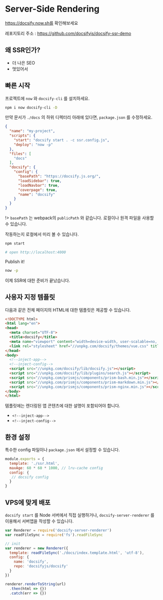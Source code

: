# Server-Side Rendering

https://docsify.now.sh를 확인해보세요

레포지토리 주소 : https://github.com/docsifyjs/docsify-ssr-demo

## 왜 SSR인가?
- 더 나은 SEO
- 멋있어서

## 빠른 시작

프로젝트에 `now` 와 `docsify-cli` 를 설치하세요.

```bash
npm i now docsify-cli -D
```

만약 문서가 `./docs` 의 하위 디렉터리 아래에 있다면, `package.json` 를 수정하세요. 

```json
{
  "name": "my-project",
  "scripts": {
    "start": "docsify start . -c ssr.config.js",
    "deploy": "now -p"
  },
  "files": [
    "docs"
  ],
  "docsify": {
    "config": {
      "basePath": "https://docsify.js.org/",
      "loadSidebar": true,
      "loadNavbar": true,
      "coverpage": true,
      "name": "docsify"
    }
  }
}
```

!>  `basePath` 는 webpack의 `publicPath` 와 같습니다. 로컬이나 원격 파일을 사용할 수 있습니다.

작동하는지 로컬에서 미리 볼 수 있습니다.

```bash
npm start

# open http://localhost:4000
```

Publish it!

```bash
now -p
```

이제 SSR에 대한 준비가 끝났습니다.

## 사용자 지정 템플릿

다음과 같은 전체 페이지의 HTML에 대한 템플릿은 제공할 수 있습니다.

```html
<!DOCTYPE html>
<html lang="en">
<head>
  <meta charset="UTF-8">
  <title>docsify</title>
  <meta name="viewport" content="width=device-width, user-scalable=no, initial-scale=1.0, maximum-scale=1.0, minimum-scale=1.0">
  <link rel="stylesheet" href="//unpkg.com/docsify/themes/vue.css" title="vue">
</head>
<body>
  <!--inject-app-->
  <!--inject-config-->
  <script src="//unpkg.com/docsify/lib/docsify.js"></script>
  <script src="//unpkg.com/docsify/lib/plugins/search.js"></script>
  <script src="//unpkg.com/prismjs/components/prism-bash.min.js"></script>
  <script src="//unpkg.com/prismjs/components/prism-markdown.min.js"></script>
  <script src="//unpkg.com/prismjs/components/prism-nginx.min.js"></script>
</body>
</html>
```

템플릿에는 렌더링된 앱 콘텐츠에 대한 설명이 포함되어야 합니다.
 - `<!--inject-app-->`
 - `<!--inject-config-->`

## 환경 설정

특수한 config 파일이나 `package.json` 에서 설정할 수 있습니다.

```js
module.exports = {
  template: './ssr.html',
  maxAge: 60 * 60 * 1000, // lru-cache config
  config: {
   // docsify config
  }
}
```

## VPS에 맞게 배포

 `docsify start` 를 Node 서버에서 직접 실행하거나,  `docsify-server-renderer` 를 이용해서 서버앱을 작성할 수 있습니다.

```js
var Renderer = require('docsify-server-renderer')
var readFileSync = require('fs').readFileSync

// init
var renderer = new Renderer({
  template: readFileSync('./docs/index.template.html', 'utf-8'),
  config: {
    name: 'docsify',
    repo: 'docsifyjs/docsify'
  }
})

renderer.renderToString(url)
  .then(html => {})
  .catch(err => {})
```
